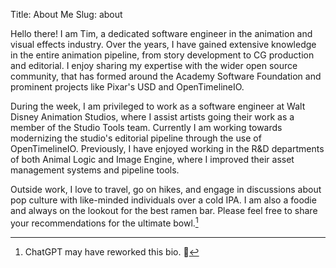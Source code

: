 Title: About Me
Slug: about

Hello there! I am Tim, a dedicated software engineer in the animation and visual effects industry. Over the years, I have gained extensive knowledge in the entire animation pipeline, from story development to CG production and editorial. I enjoy sharing my expertise with the wider open source community, that has formed around the Academy Software Foundation and prominent projects like Pixar's USD and OpenTimelineIO.

During the week, I am privileged to work as a software engineer at Walt Disney Animation Studios, where I assist artists going their work as a member of the Studio Tools team. Currently I am working towards modernizing the studio's editorial pipeline through the use of OpenTimelineIO. Previously, I have enjoyed working in the R&D departments of both Animal Logic and Image Engine, where I improved their asset management systems and pipeline tools.

Outside work, I love to travel, go on hikes, and engage in discussions about pop culture with like-minded individuals over a cold IPA. I am also a foodie and always on the lookout for the best ramen bar. Please feel free to share your recommendations for the ultimate bowl.[^1]

[^1]: ChatGPT may have reworked this bio. 🥸